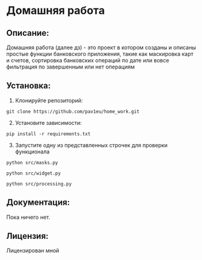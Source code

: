 # Домашняя работа 

## Описание:

Домашняя работа (далее дз) - это проект в котором созданы и описаны простые функции банковского приложения,
такие как маскировка карт и счетов, сортировка банковских
операций по дате или вовсе фильтрация по завершенным или нет операциям

## Установка:

1. Клонируйте репозиторий:
```
git clone https://github.com/pav1eu/home_work.git
```
2. Установите зависимости:
```
pip install -r requirements.txt
```
3. Запустите одну из представленных строчек для проверки функционала
```
python src/masks.py
```
```
python src/widget.py
```
```
python src/processing.py
```
## Документация:

Пока ничего нет.

## Лицензия:

Лицензирован мной